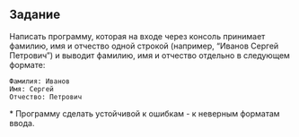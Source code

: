 ## Задание

Написать программу, которая на входе через консоль принимает фамилию, имя и отчество одной строкой (например, “Иванов Сергей Петрович”) и выводит фамилию, имя и отчество отдельно в следующем формате:

    Фамилия: Иванов
    Имя: Сергей
    Отчество: Петрович

\* Программу сделать устойчивой к ошибкам - к неверным форматам ввода.